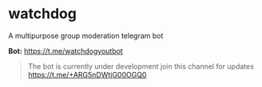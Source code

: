 # watchdog
A multipurpose group moderation telegram bot

**Bot:** https://t.me/watchdogyoutbot

>The bot is currently under development join this channel for updates https://t.me/+ARG5nDWtjG00OGQ0
